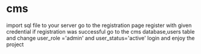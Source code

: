 # cms
import sql file to your server
go to the registration page 
register with given credential 
if registration was successful go to the cms database,users table and change user_role ='admin' and user_status='active' 
login and enjoy the project 
